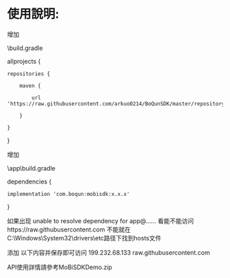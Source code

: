 # 使用說明:

增加

\build.gradle

allprojects {

    repositories {
    
        maven {
        
            url 'https://raw.githubusercontent.com/arkuo0214/BoQunSDK/master/repository'
            
        }
        
    }
    
}

增加

\app\build.gradle

dependencies {

    implementation 'com.boqun:mobisdk:x.x.x'
    
}

如果出现 unable to resolve dependency for app@......
看能不能访问https://raw.githubusercontent.com
不能就在C:\Windows\System32\drivers\etc路径下找到hosts文件

添加 以下内容并保存即可访问
199.232.68.133 raw.githubusercontent.com

API使用詳情請參考MoBiSDKDemo.zip
